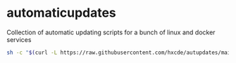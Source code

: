 # automaticupdates
Collection of automatic updating scripts for a bunch of linux and docker services
```bash
sh -c "$(curl -L https://raw.githubusercontent.com/hxcde/autupdates/main/deb-flared-autoupdate.sh)"
```
